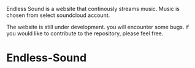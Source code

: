 Endless Sound is a website that continously streams music. Music is chosen from select soundcloud account. 


The website is still under development. you will encounter some bugs. if you would like to contribute to the repository, please feel free.

Endless-Sound
=============
